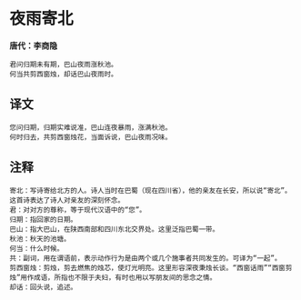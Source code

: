 夜雨寄北
==
**唐代：李商隐**

    君问归期未有期，巴山夜雨涨秋池。
    何当共剪西窗烛，却话巴山夜雨时。

译文
--
    您问归期，归期实难说准，巴山连夜暴雨，涨满秋池。
    何时归去，共剪西窗烛花，当面诉说，巴山夜雨况味。

注释
--
    寄北：写诗寄给北方的人。诗人当时在巴蜀（现在四川省），他的亲友在长安，所以说“寄北”。这首诗表达了诗人对亲友的深刻怀念。
    君：对对方的尊称，等于现代汉语中的“您”。
    归期：指回家的日期。
    巴山：指大巴山，在陕西南部和四川东北交界处。这里泛指巴蜀一带。
    秋池：秋天的池塘。
    何当：什么时候。
    共：副词，用在谓语前，表示动作行为是由两个或几个施事者共同发生的。可译为“一起”。
    剪西窗烛：剪烛，剪去燃焦的烛芯，使灯光明亮。这里形容深夜秉烛长谈。“西窗话雨”“西窗剪烛”用作成语，所指也不限于夫妇，有时也用以写朋友间的思念之情。
    却话：回头说，追述。